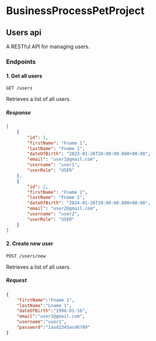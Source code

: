 # BusinessProcessPetProject

## Users api
A RESTful API for managing users.

### Endpoints

#### 1. Get all users

`GET /users`

Retrieves a list of all users.

##### Response

```json
[
    {
        "id": 1,
        "firstName": "Fname 1",
        "lastName": "Fname 1",
        "dateOfBirth": "2023-01-26T20:00:00.000+00:00",
        "email": "user1@gmail.com",
        "username": "user1",
        "userRole": "USER"
    },
    {
        "id": 2,
        "firstName": "Fname 2",
        "lastName": "Fname 2",
        "dateOfBirth": "2024-01-26T20:00:00.000+00:00",
        "email": "user2@gmail.com",
        "username": "user2",
        "userRole": "USER"
    }
]
```

#### 2. Create new user

`POST /users/new`

Retrieves a list of all users.

##### Request

```json
{
    "firstName":"Fname 1",
    "lastName":"Lname 1",
    "dateOfBirth":"1998-01-16",
    "email":"user1@gmail.com",
    "username":"user1",
    "password":"1asd2345asd6789"
}
```
